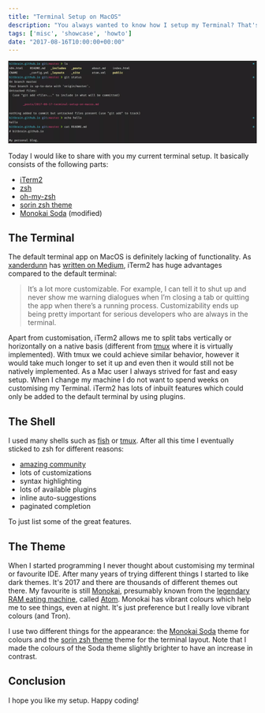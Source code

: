 ```yaml
---
title: "Terminal Setup on MacOS"
description: "You always wanted to know how I setup my Terminal? That's what this post is about."
tags: ['misc', 'showcase', 'howto']
date: "2017-08-16T10:00:00+00:00"
---
```



![terminal-example](/images/macos-terminal-example.webp)

Today I would like to share with you my current terminal setup. It basically consists of the following parts:

* [iTerm2](https://www.iterm2.com)
* [zsh](http://www.zsh.org)
* [oh-my-zsh](http://ohmyz.sh)
* [sorin zsh theme](https://cloud.githubusercontent.com/assets/2618447/6316762/51f34624-ba00-11e4-948a-6ac65a49f8c5.png)
* [Monokai Soda](https://github.com/deepsweet/Monokai-Soda-iTerm) (modified)

## The Terminal

The default terminal app on MacOS is definitely lacking of functionality. As [xanderdunn](https://medium.com/@xanderdunn) has [written on Medium](https://medium.com/@xanderdunn/iterm2-vs-terminal-c06976f106ef), iTerm2 has huge advantages compared to the default terminal:

> It’s a lot more customizable. For example, I can tell it to shut up and never show me warning dialogues when I’m closing a tab or quitting the app when there’s a running process. Customizability ends up being pretty important for serious developers who are always in the terminal.

Apart from customisation, iTerm2 allows me to split tabs vertically or horizontally on a native basis (different from [tmux](https://gist.github.com/simme/1297707) where it is virtually implemented). With tmux we could achieve similar behavior, however it would take much longer to set it up and even then it would still not be natively implemented. As a Mac user I always strived for fast and easy setup. When I change my machine I do not want to spend weeks on customising my Terminal. iTerm2 has lots of inbuilt features which could only be added to the default terminal by using plugins.

## The Shell

I used many shells such as [fish](https://fishshell.com/) or [tmux](https://gist.github.com/MohamedAlaa/2961058). After all this time I eventually sticked to zsh for different reasons:

* [amazing community](http://ohmyz.sh/community)
* lots of customizations
* syntax highlighting
* lots of available plugins
* inline auto-suggestions
* paginated completion

To just list some of the great features.

## The Theme

When I started programming I never thought about customising my terminal or favourite IDE. After many years of trying different things I started to like dark themes. It's 2017 and there are thousands of different themes out there. My favourite is still [Monokai](https://atom.io/themes/monokai), presumably known from the [legendary RAM eating machine](https://josephg.com/blog/electron-is-flash-for-the-desktop), called [Atom](https://atom.io). Monokai has vibrant colours which help me to see things, even at night. It's just preference but I really love vibrant colours (and Tron).

I use two different things for the appearance: the [Monokai Soda](https://github.com/deepsweet/Monokai-Soda-iTerm) theme for colours and the [sorin zsh theme](https://cloud.githubusercontent.com/assets/2618447/6316762/51f34624-ba00-11e4-948a-6ac65a49f8c5.png) theme for the terminal layout. Note that I made the colours of the Soda theme slightly brighter to have an increase in contrast.

## Conclusion

I hope you like my setup. Happy coding!
